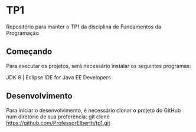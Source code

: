 # TP1
Repositório para manter o TP1 da disciplina de Fundamentos da Programação

## Começando
Para executar os projetos, será necessário instalar os seguintes programas:

JDK 8 | Eclipse IDE for Java EE Developers

## Desenvolvimento
Para iniciar o desenvolvimento, é necessário clonar o projeto do GitHub num diretório de sua preferência:
git clone https://github.com/ProfessorElberth/tp1.git